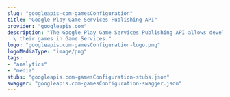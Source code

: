 ```yaml
---
slug: "googleapis-com-gamesConfiguration"
title: "Google Play Game Services Publishing API"
provider: "googleapis.com"
description: "The Google Play Game Services Publishing API allows developers to configure\
  \ their games in Game Services."
logo: "googleapis.com-gamesConfiguration-logo.png"
logoMediaType: "image/png"
tags:
- "analytics"
- "media"
stubs: "googleapis.com-gamesConfiguration-stubs.json"
swagger: "googleapis.com-gamesConfiguration-swagger.json"
---
```


